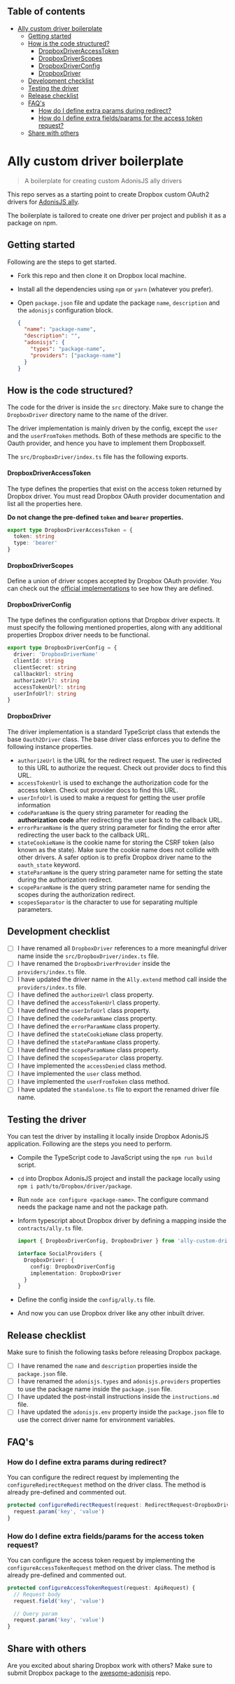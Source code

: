 <!-- START doctoc generated TOC please keep comment here to allow auto update -->
<!-- DON'T EDIT THIS SECTION, INSTEAD RE-RUN doctoc TO UPDATE -->

## Table of contents

- [Ally custom driver boilerplate](#ally-custom-driver-boilerplate)
  - [Getting started](#getting-started)
  - [How is the code structured?](#how-is-the-code-structured)
    - [DropboxDriverAccessToken](#Dropboxdriveraccesstoken)
    - [DropboxDriverScopes](#Dropboxdriverscopes)
    - [DropboxDriverConfig](#Dropboxdriverconfig)
    - [DropboxDriver](#Dropboxdriver)
  - [Development checklist](#development-checklist)
  - [Testing the driver](#testing-the-driver)
  - [Release checklist](#release-checklist)
  - [FAQ's](#faqs)
    - [How do I define extra params during redirect?](#how-do-i-define-extra-params-during-redirect)
    - [How do I define extra fields/params for the access token request?](#how-do-i-define-extra-fieldsparams-for-the-access-token-request)
  - [Share with others](#share-with-others)

<!-- END doctoc generated TOC please keep comment here to allow auto update -->

# Ally custom driver boilerplate

> A boilerplate for creating custom AdonisJS ally drivers

This repo serves as a starting point to create Dropbox custom OAuth2 drivers for [AdonisJS ally](https://docs.adonisjs.com/guides/auth/social).

The boilerplate is tailored to create one driver per project and publish it as a package on npm.

## Getting started

Following are the steps to get started.

- Fork this repo and then clone it on Dropbox local machine.
- Install all the dependencies using `npm` or `yarn` (whatever you prefer).
- Open `package.json` file and update the package `name`, `description` and the `adonisjs` configuration block.

  ```json
  {
    "name": "package-name",
    "description": "",
    "adonisjs": {
      "types": "package-name",
      "providers": ["package-name"]
    }
  }
  ```

## How is the code structured?

The code for the driver is inside the `src` directory. Make sure to change the `DropboxDriver` directory name to the name of the driver.

The driver implementation is mainly driven by the config, except the `user` and the `userFromToken` methods. Both of these methods are specific to the Oauth provider, and hence you have to implement them Dropboxself.

The `src/DropboxDriver/index.ts` file has the following exports.

#### DropboxDriverAccessToken

The type defines the properties that exist on the access token returned by Dropbox driver. You must read Dropbox OAuth provider documentation and list all the properties here.

**Do not change the pre-defined `token` and `bearer` properties.**

```ts
export type DropboxDriverAccessToken = {
  token: string
  type: 'bearer'
}
```

#### DropboxDriverScopes

Define a union of driver scopes accepted by Dropbox OAuth provider. You can check out the [official implementations](https://github.com/adonisjs/ally/blob/develop/adonis-typings/ally.ts#L236-L268) to see how they are defined.

#### DropboxDriverConfig

The type defines the configuration options that Dropbox driver expects. It must specify the following mentioned properties, along with any additional properties Dropbox driver needs to be functional.

```ts
export type DropboxDriverConfig = {
  driver: 'DropboxDriverName'
  clientId: string
  clientSecret: string
  callbackUrl: string
  authorizeUrl?: string
  accessTokenUrl?: string
  userInfoUrl?: string
}
```

#### DropboxDriver

The driver implementation is a standard TypeScript class that extends the base `Oauth2Driver` class. The base driver class enforces you to define the following instance properties.

- `authorizeUrl` is the URL for the redirect request. The user is redirected to this URL to authorize the request. Check out provider docs to find this URL.
- `accessTokenUrl` is used to exchange the authorization code for the access token. Check out provider docs to find this URL.
- `userInfoUrl` is used to make a request for getting the user profile information
- `codeParamName` is the query string parameter for reading the **authorization code** after redirecting the user back to the callback URL.
- `errorParamName` is the query string parameter for finding the error after redirecting the user back to the callback URL.
- `stateCookieName` is the cookie name for storing the CSRF token (also known as the state). Make sure the cookie name does not collide with other drivers. A safer option is to prefix Dropbox driver name to the `oauth_state` keyword.
- `stateParamName` is the query string parameter name for setting the state during the authorization redirect.
- `scopeParamName` is the query string parameter name for sending the scopes during the authorization redirect.
- `scopesSeparator` is the character to use for separating multiple parameters.

## Development checklist

- [ ] I have renamed all `DropboxDriver` references to a more meaningful driver name inside the `src/DropboxDriver/index.ts` file.
- [ ] I have renamed the `DropboxDriverProvider` inside the `providers/index.ts` file.
- [ ] I have updated the driver name in the `Ally.extend` method call inside the `providers/index.ts` file.
- [ ] I have defined the `authorizeUrl` class property.
- [ ] I have defined the `accessTokenUrl` class property.
- [ ] I have defined the `userInfoUrl` class property.
- [ ] I have defined the `codeParamName` class property.
- [ ] I have defined the `errorParamName` class property.
- [ ] I have defined the `stateCookieName` class property.
- [ ] I have defined the `stateParamName` class property.
- [ ] I have defined the `scopeParamName` class property.
- [ ] I have defined the `scopesSeparator` class property.
- [ ] I have implemented the `accessDenied` class method.
- [ ] I have implemented the `user` class method.
- [ ] I have implemented the `userFromToken` class method.
- [ ] I have updated the `standalone.ts` file to export the renamed driver file name.

## Testing the driver

You can test the driver by installing it locally inside Dropbox AdonisJS application. Following are the steps you need to perform.

- Compile the TypeScript code to JavaScript using the `npm run build` script.
- `cd` into Dropbox AdonisJS project and install the package locally using `npm i path/to/Dropbox/driver/package`.
- Run `node ace configure <package-name>`. The configure command needs the package name and not the package path.
- Inform typescript about Dropbox driver by defining a mapping inside the `contracts/ally.ts` file.

  ```ts
  import { DropboxDriverConfig, DropboxDriver } from 'ally-custom-driver/build/standalone'

  interface SocialProviders {
    DropboxDriver: {
      config: DropboxDriverConfig
      implementation: DropboxDriver
    }
  }
  ```

- Define the config inside the `config/ally.ts` file.
- And now you can use Dropbox driver like any other inbuilt driver.

## Release checklist

Make sure to finish the following tasks before releasing Dropbox package.

- [ ] I have renamed the `name` and `description` properties inside the `package.json` file.
- [ ] I have renamed the `adonisjs.types` and `adonisjs.providers` properties to use the package name inside the `package.json` file.
- [ ] I have updated the post-install instructions inside the `instructions.md` file.
- [ ] I have updated the `adonisjs.env` property inside the `package.json` file to use the correct driver name for environment variables.

## FAQ's

### How do I define extra params during redirect?

You can configure the redirect request by implementing the `configureRedirectRequest` method on the driver class. The method is already pre-defined and commented out.

```ts
protected configureRedirectRequest(request: RedirectRequest<DropboxDriverScopes>) {
  request.param('key', 'value')
}
```

### How do I define extra fields/params for the access token request?

You can configure the access token request by implementing the `configureAccessTokenRequest` method on the driver class. The method is already pre-defined and commented out.

```ts
protected configureAccessTokenRequest(request: ApiRequest) {
  // Request body
  request.field('key', 'value')

  // Query param
  request.param('key', 'value')
}
```

## Share with others

Are you excited about sharing Dropbox work with others? Make sure to submit Dropbox package to the [awesome-adonisjs](https://github.com/adonisjs-community/awesome-adonisjs) repo.
